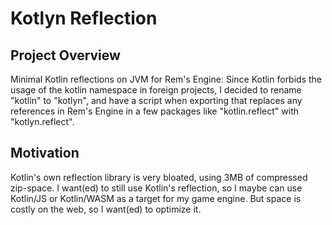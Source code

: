 # Kotlyn Reflection

## Project Overview
Minimal Kotlin reflections on JVM for Rem's Engine:
Since Kotlin forbids the usage of the kotlin namespace in foreign projects,
I decided to rename "kotlin" to "kotlyn", and have a script when exporting that
replaces any references in Rem's Engine in a few packages like
"kotlin.reflect" with "kotlyn.reflect".

## Motivation
Kotlin's own reflection library is very bloated, using 3MB of compressed zip-space.
I want(ed) to still use Kotlin's reflection, so I maybe can use Kotlin/JS or Kotlin/WASM as a target for my game engine.
But space is costly on the web, so I want(ed) to optimize it.